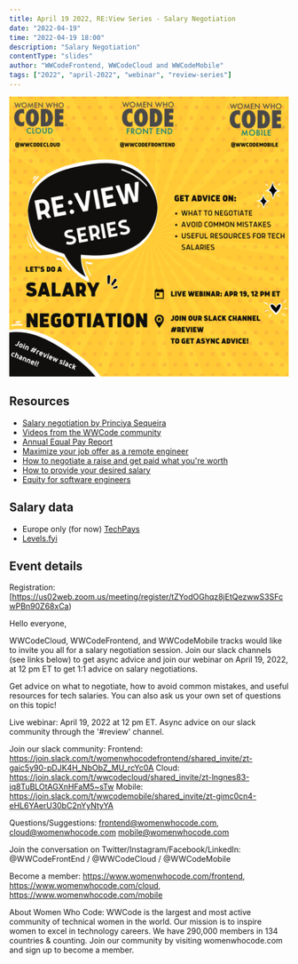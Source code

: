 ```yaml
---
title: April 19 2022, RE:View Series - Salary Negotiation
date: "2022-04-19"
time: "2022-04-19 18:00"
description: "Salary Negotiation"
contentType: "slides"
author: "WWCodeFrontend, WWCodeCloud and WWCodeMobile"
tags: ["2022", "april-2022", "webinar", "review-series"]
---
```


![Salary Negotiation](./review.png)

## Resources

- [Salary negotiation by Princiya Sequeira](https://princiya.com/blog/tags/salary/)
- [Videos from the WWCode community](https://www.youtube.com/c/WomenWhoCodeGlobal/search?query=salary%20&mc_cid=b7f770e744&mc_eid=d3895f688f)
- [Annual Equal Pay Report](https://www.womenwhocode.com/blog/world-s-largest-women-in-tech-organization-releases-annual-equal-pay-report?mc_cid=b7f770e744&mc_eid=d3895f688f)
- [Maximize your job offer as a remote engineer](https://leaddev.com/career-paths-progression-promotion/how-maximize-your-job-offer-remote-engineer)
- [How to negotiate a raise and get paid what you're worth](https://twitter.com/dklineii/status/1513863527441784839)
- [How to provide your desired salary](https://elpha.com/resources/desired-salary)
- [Equity for software engineers](https://blog.pragmaticengineer.com/equity-for-software-engineers/)

## Salary data

- Europe only (for now) [TechPays](https://techpays.com/europe/germany)
- [Levels.fyi](https://www.levels.fyi/)

## Event details

Registration: [https://us02web.zoom.us/meeting/register/tZYodOGhqz8jEtQezwwS3SFcwPBn90Z68xCa)

Hello everyone,

WWCodeCloud, WWCodeFrontend, and WWCodeMobile tracks would like to invite you all for a salary negotiation session. Join our slack channels (see links below) to get async advice and join our webinar on April 19, 2022, at 12 pm ET to get 1:1 advice on salary negotiations.

Get advice on what to negotiate, how to avoid common mistakes, and useful resources for tech salaries. You can also ask us your own set of questions on this topic!

Live webinar: April 19, 2022 at 12 pm ET.
Async advice on our slack community through the '#review' channel.

Join our slack community:
Frontend: https://join.slack.com/t/womenwhocodefrontend/shared_invite/zt-gaic5y90-pDJK4H_NbObZ_MU_rcYc0A
Cloud: https://join.slack.com/t/wwcodecloud/shared_invite/zt-lngnes83-iq8TuBLOtAGXnHFaM5~sTw
Mobile: https://join.slack.com/t/wwcodemobile/shared_invite/zt-gimc0cn4-eHL6YAerU30bC2nYyNtyYA

Questions/Suggestions:
frontend@womenwhocode.com,
cloud@womenwhocode.com
mobile@womenwhocode.com

Join the conversation on Twitter/Instagram/Facebook/LinkedIn: @WWCodeFrontEnd / @WWCodeCloud / @WWCodeMobile

Become a member:
https://www.womenwhocode.com/frontend, https://www.womenwhocode.com/cloud, https://www.womenwhocode.com/mobile

About Women Who Code: WWCode is the largest and most active community of technical women in the world. Our mission is to inspire women to excel in technology careers. We have 290,000 members in 134 countries & counting. Join our community by visiting womenwhocode.com and sign up to become a member.